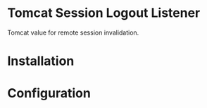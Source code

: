 # Tomcat Session Logout Listener
Tomcat value for remote session invalidation.

# Installation


# Configuration

